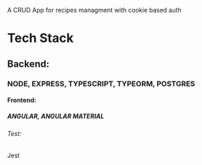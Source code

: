 A CRUD App for recipes managment with cookie based auth

# Tech Stack 
## Backend: 
### NODE, EXPRESS, TYPESCRIPT, TYPEORM, POSTGRES

#### Frontend: 
##### ANGULAR, ANGULAR MATERIAL 

###### Test:
Jest
